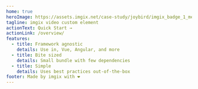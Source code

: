 ```yaml
---
home: true
heroImage: https://assets.imgix.net/case-study/joybird/imgix_badge_1_medium.png?mask=ellipse&w=200&h=200
tagline: imgix video custom element
actionText: Quick Start →
actionLink: /overview/
features:
  - title: Framework agnostic
    details: Use in, Vue, Angular, and more
  - title: Bite sized
    details: Small bundle with few dependencies
  - title: Simple
    details: Uses best practices out-of-the-box
footer: Made by imgix with ❤️
---
```

